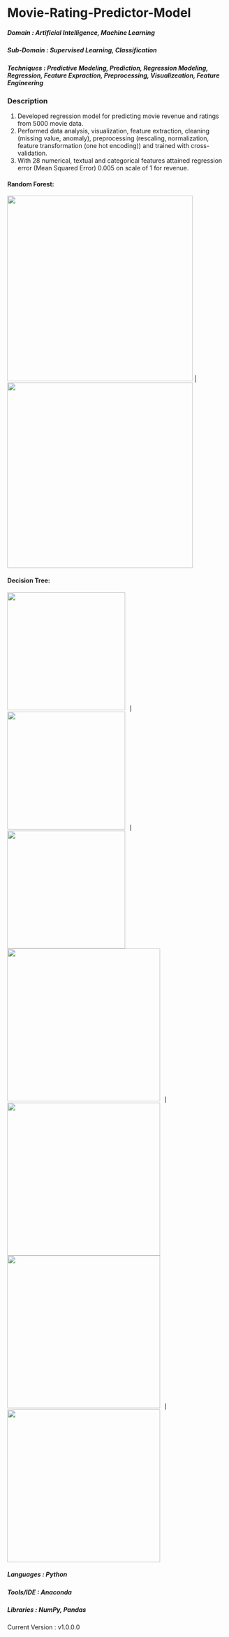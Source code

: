 # Movie-Rating-Predictor-Model

##### Domain             : Artificial Intelligence, Machine Learning
##### Sub-Domain         : Supervised Learning, Classification
##### Techniques         : Predictive Modeling, Prediction, Regression Modeling, Regression, Feature Expraction, Preprocessing, Visualizeation, Feature Engineering

### Description
1. Developed regression model for predicting movie revenue and ratings from 5000 movie data.
2. Performed data analysis, visualization, feature extraction, cleaning (missing value, anomaly), preprocessing (rescaling, normalization, feature transformation (one hot encoding)) and trained with cross-validation.
3. With 28 numerical, textual and categorical features attained regression error (Mean Squared Error) 0.005 on scale of 1 for revenue.



#### Random Forest:
<img src=https://github.com/anjanatiha/Movie-Revenue-Rating-Prediction-System/blob/master/Original/Plot/RFR%20Bar.png width="425"> | <img src=https://github.com/anjanatiha/Movie-Revenue-Rating-Prediction-System/blob/master/Original/Plot/download.png width="425">


#### Decision Tree: 
<kbd>
<img src=https://github.com/anjanatiha/Movie-Revenue-Rating-Prediction-System/blob/master/Original/Plot/DTR%20Bar.png width="270"> | <img src=https://github.com/anjanatiha/Movie-Revenue-Rating-Prediction-System/blob/master/Original/Plot/DTR%20Line.png width="270"> | <img src=https://github.com/anjanatiha/Movie-Revenue-Rating-Prediction-System/blob/master/Original/Plot/download%20(1).png width="270">
</kbd>


<kbd>
<img src=https://github.com/anjanatiha/Movie-Revenue-Rating-Prediction-System/blob/master/Original/Plot/Director.png width="350"/> | <img src=https://github.com/anjanatiha/Movie-Revenue-Rating-Prediction-System/blob/master/Original/Plot/actor%201.png width="350"/>
<img src=https://github.com/anjanatiha/Movie-Revenue-Rating-Prediction-System/blob/master/Original/Plot/actor%202.png width="350"/> | <img src=https://github.com/anjanatiha/Movie-Revenue-Rating-Prediction-System/blob/master/Original/Plot/actor%203.png width="350"/>
</kbd>


##### Languages   : Python
##### Tools/IDE   : Anaconda
##### Libraries   : NumPy, Pandas


Current Version  : v1.0.0.0



